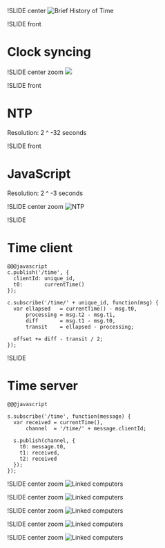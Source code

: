 !SLIDE center
![Brief History of Time](brief-history.jpg)


!SLIDE front
# Clock syncing


!SLIDE center zoom
![](neutrino-time.png)


!SLIDE front
# NTP
Resolution: 2 ^ -32 seconds


!SLIDE front
# JavaScript
Resolution: 2 ^ -3 seconds


!SLIDE center zoom
![NTP](ntp.png)


!SLIDE
# Time client

    @@@javascript
    c.publish('/time', {
      clientId: unique_id,
      t0:       currentTime()
    });
    
    c.subscribe('/time/' + unique_id, function(msg) {
      var ellapsed   = currentTime() - msg.t0,
          processing = msg.t2 - msg.t1,
          diff       = msg.t1 - msg.t0,
          transit    = ellapsed - processing;
      
      offset += diff - transit / 2;
    });


!SLIDE
# Time server

    @@@javascript
    
    s.subscribe('/time', function(message) {
      var received = currentTime(),
          channel  = '/time/' + message.clientId;
      
      s.publish(channel, {
        t0: message.t0,
        t1: received,
        t2: received
      });
    });


!SLIDE center zoom
![Linked computers](link-two.png)


!SLIDE center zoom
![Linked computers](link-server.png)


!SLIDE center zoom
![Linked computers](link-wifi.png)


!SLIDE center zoom
![Linked computers](master-slaves.png)


!SLIDE center zoom
![Linked computers](clock-hub.png)

